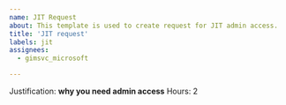 ```yaml
---
name: JIT Request
about: This template is used to create request for JIT admin access.
title: 'JIT request'
labels: jit
assignees:
  - gimsvc_microsoft

---
```


Justification: __why you need admin access__
Hours: 2
